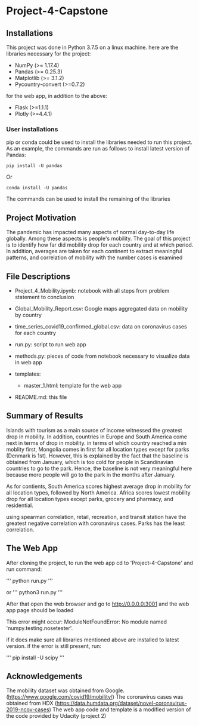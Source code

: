 # Project-4-Capstone



## Installations

This project was done in Python 3.7.5 on a linux machine. here are the libraries necessary for the project:

* NumPy (>= 1.17.4)
* Pandas (>= 0.25.3)
* Matplotlib (>= 3.1.2)
* Pycountry-convert (>=0.7.2)

for the web app, in addition to the above:

* Flask (>=1.1.1)
* Plotly (>=4.4.1)

    
### User installations

pip or conda could be used to install the libraries needed to run this project. As an example, the commands are run as follows to install latest version of Pandas:

```
pip install -U pandas
```
Or

```
conda install -U pandas
```
The commands can be used to install the remaining of the libraries



## Project Motivation

The pandemic has impacted many aspects of normal day-to-day life globally. Among these aspects is people's mobility. The goal of this project is to identify how far did mobility drop for each country and at which period. In addition, averages are taken for each continent to extract meaningful patterns, and correlation of mobility with the number cases is examined 


## File Descriptions

* Project_4_Mobility.ipynb: notebook with all steps from problem statement to conclusion

* Global_Mobility_Report.csv: Google maps aggregated data on mobility by country

* time_series_covid19_confirmed_global.csv: data on coronavirus cases for each country
* run.py: script to run web app
* methods.py: pieces of code from notebook necessary to visualize data in web app
* templates:
  * master_1.html: template for the web app

* README.md: this file

## Summary of Results

Islands with tourism as a main source of income witnessed the greatest drop in mobility. In addition, countries in Europe and South America come next in terms of drop in mobility. in terms of which country reached a min moblity first, Mongolia comes in first for all location types except for parks (Denmark is 1st). However, this is explained by the fact that the baseline is obtained from January, which is too cold for people in Scandinavian countries to go to the park. Hence, the baseline is not very meaningful here because more people will go to the park in the months after January.

As for contients, South America scores highest average drop in mobility for all location types, followed by North America. Africa scores lowest mobility drop for all location types except parks, grocery and pharmacy, and residential.

using spearman correlation, retail, recreation, and transit station have the greatest negative correlation with coronavirus cases. Parks has the least correlation.

## The Web App

After cloning the project, to run the web app cd to 'Project-4-Capstone' and run command:

'''
python run.py
'''

or
'''
python3 run.py
'''

After that open the web browser and go to http://0.0.0.0:3001 and the web app page should be loaded

This error might occur: ModuleNotFoundError: No module named 'numpy.testing.nosetester'.

if it does make sure all libraries mentioned above are installed to latest version. if the error is still present, run:

'''
pip install -U scipy
'''

## Acknowledgements

The mobility dataset was obtained from Google. (https://www.google.com/covid19/mobility/)
The coronavirus cases was obtained from HDX (https://data.humdata.org/dataset/novel-coronavirus-2019-ncov-cases)
The web app code and template is a modified version of the code provided by Udacity (project 2)

